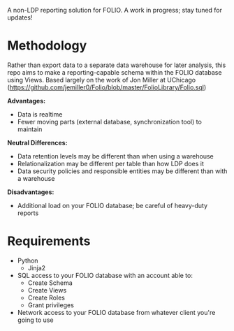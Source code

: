 A non-LDP reporting solution for FOLIO.  A work in progress; stay tuned for updates!

# Methodology

Rather than export data to a separate data warehouse for later analysis, this repo aims to make a reporting-capable schema within the FOLIO database using Views.  Based largely on the work of Jon Miller at UChicago (https://github.com/jemiller0/Folio/blob/master/FolioLibrary/Folio.sql)

**Advantages:**
 - Data is realtime
 - Fewer moving parts (external database, synchronization tool) to maintain

**Neutral Differences:**
 - Data retention levels may be different than when using a warehouse
 - Relationalization may be different per table than how LDP does it
 - Data security policies and responsible entities may be different than with a warehouse

**Disadvantages:**
 - Additional load on your FOLIO database; be careful of heavy-duty reports

# Requirements

- Python
  - Jinja2
- SQL access to your FOLIO database with an account able to:
  - Create Schema
  - Create Views
  - Create Roles
  - Grant privileges
- Network access to your FOLIO database from whatever client you're going to use
